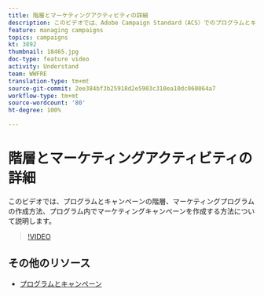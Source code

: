 ```yaml
---
title: 階層とマーケティングアクティビティの詳細
description: このビデオでは、Adobe Campaign Standard（ACS）でのプログラムとキャンペーンの階層、マーケティングプログラムの作成方法、およびプログラム内でのマーケティングキャンペーンの作成方法を説明します。
feature: managing campaigns
topics: campaigns
kt: 3892
thumbnail: 18465.jpg
doc-type: feature video
activity: Understand
team: WWFRE
translation-type: tm+mt
source-git-commit: 2ee384bf3b25918d2e5903c310ea10dc060064a7
workflow-type: tm+mt
source-wordcount: '80'
ht-degree: 100%

---
```



# 階層とマーケティングアクティビティの詳細

このビデオでは、プログラムとキャンペーンの階層、マーケティングプログラムの作成方法、プログラム内でマーケティングキャンペーンを作成する方法について説明します。

>[!VIDEO](https://video.tv.adobe.com/v/18465?quality=12)

## その他のリソース

* [プログラムとキャンペーン](https://docs.adobe.com/content/help/ja-JP/campaign-standard/using/getting-started/marketing-plans/programs-and-campaigns.translate.html)
